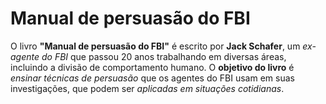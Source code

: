 # Manual de persuasão do FBI


O livro <b>"Manual de persuasão do FBI"</b> é escrito por <b>Jack Schafer</b>, um <i>ex-agente do FBI</i> que passou 20 anos trabalhando em diversas áreas, incluindo a divisão de comportamento humano. O <b>objetivo do livro</b> é <i>ensinar técnicas de persuasão</i> que os agentes do FBI usam em suas investigações, que podem ser <i>aplicadas em situações cotidianas</i>.